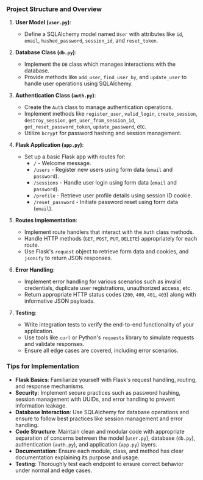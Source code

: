 ### Project Structure and Overview

1. **User Model (`user.py`)**:
   - Define a SQLAlchemy model named `User` with attributes like `id`, `email`, `hashed_password`, `session_id`, and `reset_token`.

2. **Database Class (`db.py`)**:
   - Implement the `DB` class which manages interactions with the database.
   - Provide methods like `add_user`, `find_user_by`, and `update_user` to handle user operations using SQLAlchemy.

3. **Authentication Class (`auth.py`)**:
   - Create the `Auth` class to manage authentication operations.
   - Implement methods like `register_user`, `valid_login`, `create_session`, `destroy_session`, `get_user_from_session_id`, `get_reset_password_token`, `update_password`, etc.
   - Utilize `bcrypt` for password hashing and session management.

4. **Flask Application (`app.py`)**:
   - Set up a basic Flask app with routes for:
     - `/` - Welcome message.
     - `/users` - Register new users using form data (`email` and `password`).
     - `/sessions` - Handle user login using form data (`email` and `password`).
     - `/profile` - Retrieve user profile details using session ID cookie.
     - `/reset_password` - Initiate password reset using form data (`email`).

5. **Routes Implementation**:
   - Implement route handlers that interact with the `Auth` class methods.
   - Handle HTTP methods (`GET`, `POST`, `PUT`, `DELETE`) appropriately for each route.
   - Use Flask's `request` object to retrieve form data and cookies, and `jsonify` to return JSON responses.

6. **Error Handling**:
   - Implement error handling for various scenarios such as invalid credentials, duplicate user registrations, unauthorized access, etc.
   - Return appropriate HTTP status codes (`200`, `400`, `401`, `403`) along with informative JSON payloads.

7. **Testing**:
   - Write integration tests to verify the end-to-end functionality of your application.
   - Use tools like `curl` or Python's `requests` library to simulate requests and validate responses.
   - Ensure all edge cases are covered, including error scenarios.

### Tips for Implementation

- **Flask Basics**: Familiarize yourself with Flask's request handling, routing, and response mechanisms.
- **Security**: Implement secure practices such as password hashing, session management with UUIDs, and error handling to prevent information leakage.
- **Database Interaction**: Use SQLAlchemy for database operations and ensure to follow best practices like session management and error handling.
- **Code Structure**: Maintain clean and modular code with appropriate separation of concerns between the model (`user.py`), database (`db.py`), authentication (`auth.py`), and application (`app.py`) layers.
- **Documentation**: Ensure each module, class, and method has clear documentation explaining its purpose and usage.
- **Testing**: Thoroughly test each endpoint to ensure correct behavior under normal and edge cases.

